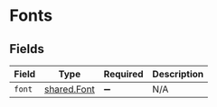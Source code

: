 # Fonts


## Fields

| Field                                      | Type                                       | Required                                   | Description                                |
| ------------------------------------------ | ------------------------------------------ | ------------------------------------------ | ------------------------------------------ |
| `font`                                     | [shared.Font](../../models/shared/font.md) | :heavy_minus_sign:                         | N/A                                        |
